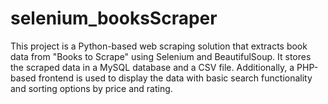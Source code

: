 # selenium_booksScraper
This project is a Python-based web scraping solution that extracts book data from "Books to Scrape" using Selenium and BeautifulSoup. It stores the scraped data in a MySQL database and a CSV file. Additionally, a PHP-based frontend is used to display the data with basic search functionality and sorting options by price and rating.

